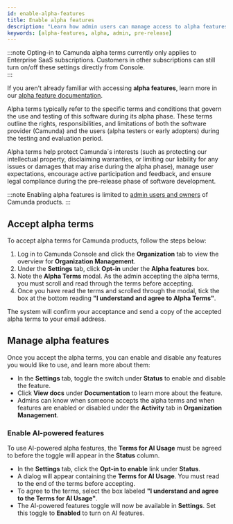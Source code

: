```yaml
---
id: enable-alpha-features
title: Enable alpha features
description: "Learn how admin users can manage access to alpha features in Console and Modeler. "
keywords: [alpha-features, alpha, admin, pre-release]
---
```


:::note
Opting-in to Camunda alpha terms currently only applies to Enterprise SaaS subscriptions.
Customers in other subscriptions can still turn on/off these settings directly from Console.  
:::

If you aren't already familiar with accessing **alpha features**, learn more in our [alpha feature documentation](/reference/alpha-features.md).

Alpha terms typically refer to the specific terms and conditions that govern the use and testing of this software during its alpha phase. These terms outline the rights, responsibilities, and limitations of both the software provider (Camunda) and the users (alpha testers or early adopters) during the testing and evaluation period.

Alpha terms help protect Camunda´s interests (such as protecting our intellectual property, disclaiming warranties, or limiting our liability for any issues or damages that may arise during the alpha phase), manage user expectations, encourage active participation and feedback, and ensure legal compliance during the pre-release phase of software development.

:::note
Enabling alpha features is limited to [admin users and owners](/components/console/manage-organization/manage-users.md) of Camunda products.
:::

## Accept alpha terms

To accept alpha terms for Camunda products, follow the steps below:

1. Log in to Camunda Console and click the **Organization** tab to view the overview for **Organization Management**.
2. Under the **Settings** tab, click **Opt-in** under the **Alpha features** box.
3. Note the **Alpha Terms** modal. As the admin accepting the alpha terms, you must scroll and read through the terms before accepting.
4. Once you have read the terms and scrolled through the modal, tick the box at the bottom reading **"I understand and agree to Alpha Terms"**.

The system will confirm your acceptance and send a copy of the accepted alpha terms to your email address.

## Manage alpha features

Once you accept the alpha terms, you can enable and disable any features you would like to use, and learn more about them:

- In the **Settings** tab, toggle the switch under **Status** to enable and disable the feature.
- Click **View docs** under **Documentation** to learn more about the feature.
- Admins can know when someone accepts the alpha terms and when features are enabled or disabled under the **Activity** tab in **Organization Management**.

### Enable AI-powered features

To use AI-powered alpha features, the **Terms for AI Usage** must be agreed to before the toggle will appear in the **Status** column.

- In the **Settings** tab, click the **Opt-in to enable** link under **Status**.
- A dialog will appear containing the **Terms for AI Usage**. You must read to the end of the terms before accepting.
- To agree to the terms, select the box labeled **"I understand and agree to the Terms for AI Usage"**.
- The AI-powered features toggle will now be available in **Settings**. Set this toggle to **Enabled** to turn on AI features.

